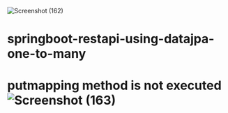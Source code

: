 ![Screenshot (162)](https://user-images.githubusercontent.com/67215700/125201871-a2d47c80-e28e-11eb-9cd1-8134a4ccbc96.png)
# springboot-restapi-using-datajpa-one-to-many
# putmapping method is not executed![Screenshot (163)](https://user-images.githubusercontent.com/67215700/125201915-ceeffd80-e28e-11eb-987d-0177ea4db489.png)
